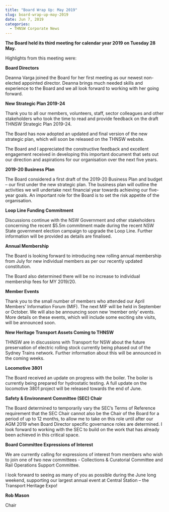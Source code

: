 ```yaml
---
title: "Board Wrap Up: May 2019"
slug: board-wrap-up-may-2019
date: Jun 7, 2019
categories:
  - THNSW Corporate News
---
```



**The Board held its third meeting for calendar year 2019 on Tuesday 28 May.**

Highlights from this meeting were:

**Board Directors**

Deanna Varga joined the Board for her first meeting as our newest non-elected appointed director. Deanna brings much needed skills and experience to the Board and we all look forward to working with her going forward.

**New Strategic Plan 2019-24**

Thank you to all our members, volunteers, staff, sector colleagues and other stakeholders who took the time to read and provide feedback on the draft THNSW Strategic Plan 2019-24.

The Board has now adopted an updated and final version of the new strategic plan, which will soon be released on the THNSW website.

The Board and I appreciated the constructive feedback and excellent engagement received in developing this important document that sets out our direction and aspirations for our organisation over the next five years.

**2019-20 Business Plan**

The Board considered a first draft of the 2019-20 Business Plan and budget – our first under the new strategic plan. The business plan will outline the activities we will undertake next financial year towards achieving our five-year goals. An important role for the Board is to set the risk appetite of the organisation.

**Loop Line Funding Commitment**

Discussions continue with the NSW Government and other stakeholders concerning the recent $5.5m commitment made during the recent NSW State government election campaign to upgrade the Loop Line. Further information will be provided as details are finalised.

**Annual Membership**

The Board is looking forward to introducing new rolling annual membership from July for new individual members as per our recently updated constitution.

The Board also determined there will be no increase to individual membership fees for MY 2019/20.

**Member Events**

Thank you to the small number of members who attended our April Members’ Information Forum (MIF). The next MIF will be held in September or October. We will also be announcing soon new ‘member only’ events. More details on these events, which will include some exciting site visits, will be announced soon.

**New Heritage Transport Assets Coming to THNSW**

THNSW are in discussions with Transport for NSW about the future preservation of electric rolling stock currently being phased out of the Sydney Trains network. Further information about this will be announced in the coming weeks.

**Locomotive 3801**

The Board received an update on progress with the boiler. The boiler is currently being prepared for hydrostatic testing. A full update on the locomotive 3801 project will be released towards the end of June.

**Safety & Environment Committee (SEC) Chair**

The Board determined to temporarily vary the SEC’s Terms of Reference requirement that the SEC Chair cannot also be the Chair of the Board for a period of up to 12 months, to allow me to take on this role until after our AGM 2019 when Board Director specific governance roles are determined. I look forward to working with the SEC to build on the work that has already been achieved in this critical space.

**Board Committee Expressions of Interest**

We are currently calling for expressions of interest from members who wish to join one of two new committees - Collections & Curatorial Committee and Rail Operations Support Committee.

I look forward to seeing as many of you as possible during the June long weekend, supporting our largest annual event at Central Station – the Transport Heritage Expo!

**Rob Mason**

Chair
